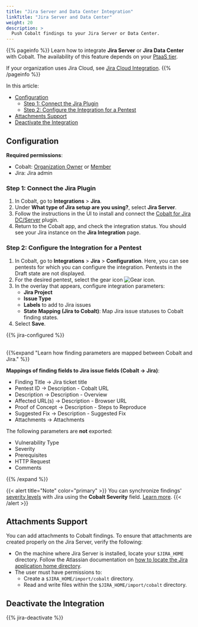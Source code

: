 ```yaml
---
title: "Jira Server and Data Center Integration"
linkTitle: "Jira Server and Data Center"
weight: 20
description: >
  Push Cobalt findings to your Jira Server or Data Center.
---
```


{{% pageinfo %}}
Learn how to integrate **Jira Server** or **Jira Data Center** with Cobalt. The availability of this feature depends on your [PtaaS tier](/platform-deep-dive/credits/ptaas-tiers/).

If your organization uses Jira Cloud, see [Jira Cloud Integration](/integrations/jira/jira-cloud/).
{{% /pageinfo %}}

In this article:

- [Configuration](#configuration)
    - [Step 1: Connect the Jira Plugin](#step-1-connect-the-jira-plugin)
    - [Step 2: Configure the Integration for a Pentest](#step-2-configure-the-integration-for-a-pentest)
- [Attachments Support](#attachments-support)
- [Deactivate the Integration](#deactivate-the-integration)

## Configuration

**Required permissions**:

- Cobalt: [Organization Owner](/getting-started/glossary/#organization-owner) or [Member](/getting-started/glossary/#organization-member)
- Jira: Jira admin

### Step 1: Connect the Jira Plugin

1. In Cobalt, go to **Integrations** > **Jira**.
1. Under **What type of Jira setup are you using?**, select **Jira Server**.
1. Follow the instructions in the UI to install and connect the [Cobalt for Jira DC/Server](https://marketplace.atlassian.com/apps/1224424/cobalt-for-jira-dc-server?tab=overview&hosting=datacenter) plugin.
1. Return to the Cobalt app, and check the integration status. You should see your Jira instance on the **Jira Integration** page.

### Step 2: Configure the Integration for a Pentest

1. In Cobalt, go to **Integrations** > **Jira** > **Configuration**. Here, you can see pentests for which you can configure the integration. Pentests in the Draft state are not displayed.
1. For the desired pentest, select the gear icon ![Gear icon](/icons/Gear.png "Gear icon").
1. In the overlay that appears, configure integration parameters:
    - **Jira Project**
    - **Issue Type**
    - **Labels** to add to Jira issues
    - **State Mapping (Jira to Cobalt)**: Map Jira issue statuses to Cobalt finding states.
1. Select **Save**.

{{% jira-configured %}}

<br>
{{%expand "Learn how finding parameters are mapped between Cobalt and Jira." %}}

**Mappings of finding fields to Jira issue fields (Cobalt → Jira)**:

- Finding Title → Jira ticket title
- Pentest ID → Description - Cobalt URL
- Description → Description - Overview
- Affected URL(s) → Description - Browser URL
- Proof of Concept → Description - Steps to Reproduce
- Suggested Fix → Description - Suggested Fix
- Attachments → Attachments

The following parameters are **not** exported:

- Vulnerability Type
- Severity
- Prerequisites
- HTTP Request
- Comments

{{% /expand %}}

{{< alert title="Note" color="primary" >}}
You can synchronize findings' [severity levels](/platform-deep-dive/pentests/findings/severity-levels/) with Jira using the **Cobalt Severity** field. [Learn more](/integrations/jira/synchronize-severity-levels/).
{{< /alert >}}

## Attachments Support

You can add attachments to Cobalt findings. To ensure that attachments are created properly on the Jira Server, verify the following:

- On the machine where Jira Server is installed, locate your `$JIRA_HOME` directory. Follow the Atlassian documentation on [how to locate the Jira application home directory](https://confluence.atlassian.com/adminjiraserver/jira-application-home-directory-938847746.html).
- The user must have permissions to:
  - Create a `$JIRA_HOME/import/cobalt` directory.
  - Read and write files within the `$JIRA_HOME/import/cobalt` directory.

## Deactivate the Integration

{{% jira-deactivate %}}

